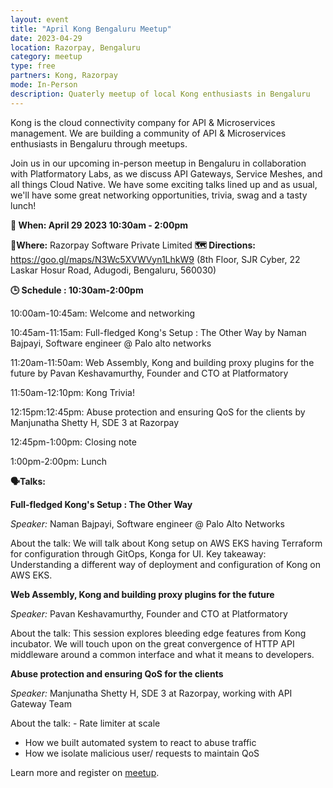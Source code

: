 ```yaml
---
layout: event
title: "April Kong Bengaluru Meetup"
date: 2023-04-29
location: Razorpay, Bengaluru
category: meetup
type: free
partners: Kong, Razorpay
mode: In-Person
description: Quaterly meetup of local Kong enthusiasts in Bengaluru
---
```


Kong is the cloud connectivity company for API & Microservices management. We are building a community of API & Microservices enthusiasts in Bengaluru through meetups.

Join us in our upcoming in-person meetup in Bengaluru in collaboration with Platformatory Labs, as we discuss API Gateways, Service Meshes, and all things Cloud Native. We have some exciting talks lined up and as usual, we'll have some great networking opportunities, trivia, swag and a tasty lunch!

**📅 When: April 29 2023 10:30am - 2:00pm**

**📌Where:** Razorpay Software Private Limited
**🗺 Directions:** https://goo.gl/maps/N3Wc5XVWVyn1LhkW9 (8th Floor, SJR Cyber, 22 Laskar Hosur Road, Adugodi, Bengaluru, 560030)

**🕒 Schedule : 10:30am-2:00pm**

10:00am-10:45am: Welcome and networking

10:45am-11:15am: Full-fledged Kong's Setup : The Other Way by Naman Bajpayi, Software engineer @ Palo alto networks

11:20am-11:50am: Web Assembly, Kong and building proxy plugins for the future by Pavan Keshavamurthy, Founder and CTO at Platformatory

11:50am-12:10pm: Kong Trivia!

12:15pm:12:45pm: Abuse protection and ensuring QoS for the clients by Manjunatha Shetty H, SDE 3 at Razorpay

12:45pm-1:00pm: Closing note

1:00pm-2:00pm: Lunch

**🗣Talks:**

**Full-fledged Kong's Setup : The Other Way**

_Speaker:_ Naman Bajpayi, Software engineer @ Palo Alto Networks

About the talk: We will talk about Kong setup on AWS EKS having Terraform for configuration through GitOps, Konga for UI.
Key takeaway: Understanding a different way of deployment and configuration of Kong on AWS EKS.

**Web Assembly, Kong and building proxy plugins for the future**

_Speaker:_ Pavan Keshavamurthy, Founder and CTO at Platformatory

About the talk: This session explores bleeding edge features from Kong incubator. We will touch upon on the great convergence of HTTP API middleware around a common interface and what it means to developers.

**Abuse protection and ensuring QoS for the clients**

_Speaker:_ Manjunatha Shetty H, SDE 3 at Razorpay, working with API Gateway Team

About the talk: - Rate limiter at scale
- How we built automated system to react to abuse traffic
- How we isolate malicious user/ requests to maintain QoS



Learn more and register on [meetup](https://www.meetup.com/kong-bengaluru/events/291180102/).

